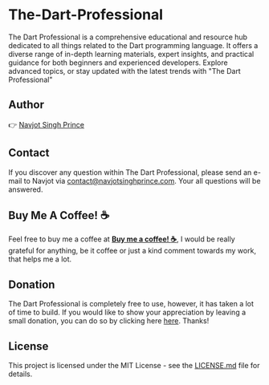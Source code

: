 # The-Dart-Professional

The Dart Professional is a comprehensive educational and resource hub dedicated to all things related to the Dart programming language.
It offers a diverse range of in-depth learning materials, expert insights, and practical guidance for both beginners and experienced developers.
Explore advanced topics, or stay updated with the latest trends with "The Dart Professional"

## Author
:point_right: [Navjot Singh Prince](https://github.com/navjotsinghprince)


## Contact
If you discover any question within The Dart Professional, please send an e-mail to Navjot via [contact@navjotsinghprince.com](mailto:contact@navjotsinghprince.com). Your all questions will be answered.


## Buy Me A Coffee! :coffee: 
Feel free to buy me a coffee at [__Buy me a coffee! :coffee:__]( https://ko-fi.com/princeferozepuria), I would be really grateful for anything, be it coffee or just a kind comment towards my work, that helps me a lot.

## Donation
The Dart Professional is completely free to use, however, it has taken a lot of time to build. If you would like to show your appreciation by leaving a small donation, you can do so by clicking here [here](https://www.paypal.com/paypalme/navjotsinghprince). Thanks!

## License
This project is licensed under the MIT License - see the [LICENSE.md](LICENSE.md)
file for details.